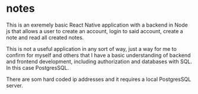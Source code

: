 # notes
This is an exremely basic React Native application with a backend in Node js that allows a user to create an account, login to said account, create a note and read all created notes.

This is not a useful application in any sort of way, just a way for me to confirm for myself and others that I have a basic understanding of backend and frontend development, including authorization and databases with SQL. In this case PostgresSQL.

There are som hard coded ip addresses and it requires a local PostgresSQL server.
